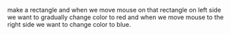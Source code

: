 make a rectangle and when we move mouse on that rectangle on left side we want to gradually change color to red and when we move mouse to the right side we want to change color to blue.
